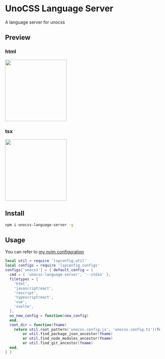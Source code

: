 # UnoCSS Language Server

A language server for unocss

## Preview
### html
<img width="200" src="https://raw.githubusercontent.com/xna00/unocss-language-server/main/res/nvim-html.gif">

### tsx
<img width="200" src="https://raw.githubusercontent.com/xna00/unocss-language-server/main/res/nvim-tsx.gif">

## Install

```sh
npm i unocss-language-server -g
```

## Usage

You can refer to [my nvim configuration](https://github.com/xna00/nvim)
```lua
local util = require 'lspconfig.util'
local configs = require 'lspconfig.configs'
configs['unocss'] = { default_config = {
  cmd = { 'unocss-language-server', '--stdio' },
  filetypes = {
    'html',
    'javascriptreact',
    'rescript',
    'typescriptreact',
    'vue',
    'svelte',
  },
  on_new_config = function(new_config)
  end,
  root_dir = function(fname)
    return util.root_pattern('unocss.config.js', 'unocss.config.ts')(fname)
        or util.find_package_json_ancestor(fname)
        or util.find_node_modules_ancestor(fname)
        or util.find_git_ancestor(fname)
  end,
} }
```
